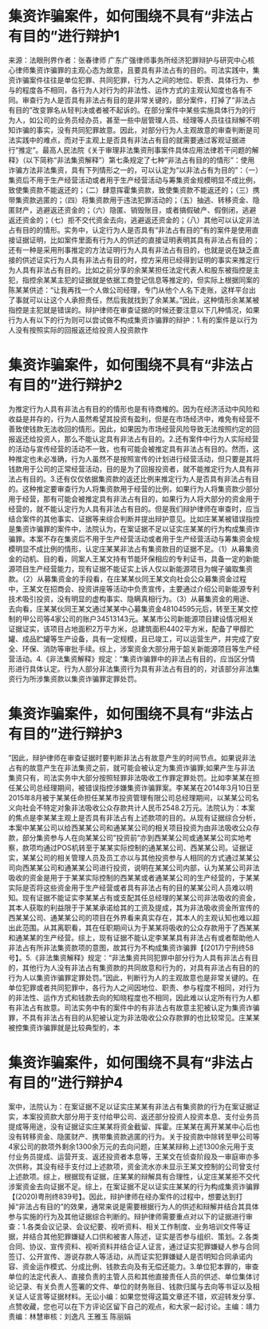 # 集资诈骗案件，如何围绕不具有“非法占有目的”进行辩护1

来源：法眼刑界作者：张春律师 广东广强律师事务所经济犯罪辩护与研究中心核心律师集资诈骗罪的主观心态为故意，且要具有非法占有的目的。司法实践中，集资诈骗案件往往是单位犯罪、共同犯罪，行为人之间的地位、职责、具体行为、参与的程度各不相同，各行为人对行为的非法性、运作方式的主观认知度也各有不同。审查行为人是否具有非法占有目的是非常关键的，部分案件，打掉了“非法占有目的”改变罪名从轻判决或者被不起诉的。在部分案件中某些实施具体行为的行为人，如公司的业务员经办员，甚至一些中层管理人员、经理等人员往往辩解不明知诈骗的事实，没有共同犯罪故意。因此，对部分行为人主观故意的审查判断是司法实践中的难点，而对于主观上是否具有非法占有目的就需要通过客观证据进行“推定”。最高人民法院《关于审理非法集资刑事案件具体应用法律若干问题的解释》（以下简称“非法集资解释”）第七条规定了七种“非法占有目的的情形”：使用诈骗方法非法集资，具有下列情形之一的，可以认定为“以非法占有为目的”：（一）集资后不用于生产经营活动或者用于生产经营活动与筹集资金规模明显不成比例，致使集资款不能返还的；（二）肆意挥霍集资款，致使集资款不能返还的；（三）携带集资款逃匿的；（四）将集资款用于违法犯罪活动的；（五）抽逃、转移资金、隐匿财产，逃避返还资金的；（六）隐匿、销毁账目，或者搞假破产、假倒闭，逃避返还资金的；（七）拒不交代资金去向，逃避返还资金的；（八）其他可以认定非法占有目的的情形。实务中，认定行为人是否具有“非法占有目的”有的案件是使用直接证据证明，比如案件里面有行为人的供述的直接证明表明其具有非法占有目的；还有一种是采用刑事推定的方法证明行为人具有非法占有目的，也就是说在缺乏直接的供述证实行为人具有非法占有目的时，控方采用已经得到证明的事实来推定行为人具有非法占有目的。比如之前分享的余某某担任法定代表人和股东被指控是主犯，指控余某某主犯的证据就是依据工商登记信息等推定的，但实际上根据同案的陈某某供述：“让我再找一个人做公司经理，专门从他个人名下走账，这样平台出了事就可以让这个人承担责任，然后我就找到了余某某。”因此，这种情形余某某被指控是主犯就是错误的。辩护律师在审查证据的时候还要注意以下几种情况，如果行为人有以下的行为则可以尝试做不构成集资诈骗罪的辩护：1.有的案件是以行为人没有按照实际的回报返还给投资人投资款作

# 集资诈骗案件，如何围绕不具有“非法占有目的”进行辩护2

为推定行为人具有非法占有目的的情形也是有待商榷的。因为在经济活动中风险和收益是并存的，行为人虽然希望其投资有盈利，但是在市场经济中，难免有经营不善致使钱款无法收回的情形。因此，如果因为市场经营风险导致无法按照约定的回报返还给投资人，那么不能认定具有非法占有目的。2.还有案件中行为人实际经营的活动与宣传经营的活动不一致，也有可能会被推定具有非法占有目的。然而，这种推定也未必准确，行为人虽然不是按照宣传的计划进行经营活动，但只要是其将钱款用于公司的正常经营活动，目的是为了回报投资者，就不能推定行为人具有非法占有目的。3.还有仅仅依据集资款的返还比例来推定行为人是否具有非法占有目的。这种推定要审查行为人将集资款用于经营的比例，如果行为人将集资款少部分用于经营，那有可能会被推定具有非法占有目的，如果行为人将大部分的资金用于经营的，就不能认定行为人具有非法占有目的。但是我们辩护律师在审查时，应当结合案件的其他事实、证据等来综合判断并提出辩护意见。比如庄某某被错误指控是集资诈骗罪的案件中，法院认为，在案证据不足以证实庄某某的行为构成集资诈骗罪。本案不存在集资后不用于生产经营活动或者用于生产经营活动与筹集资金规模明显不成比例的情形，认定庄某某非法占有集资款目的证据不足。（1）从募集资金的动机、目的看，同案人王某文持有节能环保相应的专利证书，具备一定的新能源项目生产经营能力，现有证据不能证实上诉人仅以新能源项目为幌子骗取集资款。（2）从募集资金的手段看，在庄某某伙同王某文向社会公众募集资金过程中，王某文在招商会、投资讲座等活动中负责宣传，主要通过介绍公司新能源专利技术吸引投资，没有明显的虚构事实、隐瞒真相行为。（3）从募集资金的用途、去向看，庄某某伙同王某文通过某某中心募集资金48104595元后，转至王某文控制的甲公司等4家公司的账户34513143元。某某市公司新能源项目建设情况相关证据证实，该项目占地面积2万平方米，总建筑面积4402平方米，配备了甲醇贮罐、成品贮罐等生产设备，具有一定规模，且已竣工，可以运营生产，并完成了安全、环保、消防等审批手续。综上，涉案资金大部分用于韶关新能源项目等生产经营活动。4.《非法集资解释》规定：“集资诈骗罪中的非法占有目的，应当区分情形进行具体认定。行为人部分非法集资行为具有非法占有目的的，对该部分非法集资行为所涉集资款以集资诈骗罪定罪处罚。

# 集资诈骗案件，如何围绕不具有“非法占有目的”进行辩护3

”因此，辩护律师在审查证据时要判断非法占有故意产生的时间节点。如果说非法占有的故意产生在非法集资之前，就可能会被认定为集资诈骗罪;如果产生与非法集资只有，司法实务中大部分按照轻罪非法吸收工作罪定罪处罚。比如李某某在担任某公司总经理期间，被错误指控涉嫌集资诈骗罪案。李某某在2014年3月10日至2015年8月被于某某任命担任某某市投资管理有限公司总经理期间，以某某公司名义向社会不特定对象非法吸收公众存款共计人民币2548.2万元。法院认为：本案的焦点是李某某主观上是否具有非法占有上述款项的目的。从现有证据综合分析，本案中某某公司以给西某某公司和通某某公司的相关项目投资为由非法吸收公众存款，部分集资参与人在向某某公司”投资前”亦到西某某公司或通某某公司实地考察，款项均通过POS机转至于某某实际控制的通某某公司、西某某公司。证据证实，某某公司的相关管理人员及员工亦以与其他投资参与人相同的方式通过某某公司向西某某公司和通某某公司进行投资，说明在某某公司内部，认为某某公司非法吸收的资金是用于于某某实际控制的西某某或者通某某公司的生产经营的，于某某实际是否将这些资金用于生产经营或者具有非法占有的目的某某公司人员难以明知。现有证据不能证实李某某占有或支配其任总经理的某某公司非法吸收的资金，其本人获取的利益限于于某某承诺给其的工资及提成，其为非法吸收资金所宣传的西某某公司、通某某公司的项目在外界看来真实存在，其本人的主观认知也难以超出此范围。从其离职看，其在任职期间认为于某某将吸收的公众存款用于了西某某和通某某的生产经营。综上，现有证据不能认定李某某具有非法占有或者帮助他人非法占有所非法集资款项的意图，故其行为不构成集资诈骗罪【(2017)宁刑终58号】。5.《非法集资解释》规定：“非法集资共同犯罪中部分行为人具有非法占有目的，其他行为人没有非法占有集资款的共同故意和行为的，对具有非法占有目的的行为人以集资诈骗罪定罪处罚。”因此，判断行为人的主观故意也是非常关键的。在单位犯罪或者共同犯罪中，各行为人之间因地位、职责、参与程度不相同，对行为的非法性、运作方式和钱款去向的知晓程度也不相同，因此难以认定所有行为人都有非法占有故意。司法实务中有的案件中的有非法占有故意主犯被认定为集资诈骗罪，不具有非法占有目的从犯被认定为非法吸收公众存款罪的也比较常见。庄某某被控集资诈骗罪就是比较典型的，本

# 集资诈骗案件，如何围绕不具有“非法占有目的”进行辩护4

案中，法院认为：在案证据不足以证实庄某某有非法占有集资款的行为在案证据证实，本案投资款大部分用于支付给甲公司、返还部分投资人投资本息、支付业务员提成等用途，没有证据证实庄某某将资金截留、挥霍。庄某某在离开某某中心后也没有转移资金、隐匿财产、携带集资款逃匿的行为。关于投资款中除转至甲公司等4家公司的款项外剩余1300余万元的去向问题，庄某某辩称上述1300余元用于支付业务员提成、运营开支、返还投资者本息等，王某文在侦查阶段及一审庭审亦多次供称，其没有经手支付过上述款项，资金流水亦未显示王某文控制的公司曾支付上述款项。综上，根据现有证据，庄某某的辩解具有合理性，认定庄某某拒不交代涉案资金去向证据不足。综上，在案证据不足以证实庄某某的行为构成集资诈骗罪【(2020)粤刑终839号】。因此，辩护律师在经办案件的过程中，想要达到打掉“非法占有目的”的效果，通常来说是需要根据行为人的供述和辩解并结合其具体参与实施的行为及其他证据综合判断的。辩护律师需要重点对以下的证据进行审查：1.各类会议记录、会议纪要、视听资料、相关工作制度、业务培训文件等证据，并结合其他犯罪嫌疑人口供和被害人陈述，证实是否参与组织、策划。2.各类合同、协议、宣传资料、视听资料并结合证人证言，通过证实犯罪嫌疑人参与合同签订、公开宣传、游说存款人等活动，从而证实犯罪嫌疑人是否明知合同承诺内容、资金运作模式、分成比例、钱款去向及有无偿还能力。3.单位犯本罪的，审查单位的法定代表人、直接负责的主管人员和其他直接责任人员的供述、单位集体讨论记录、有关负责人签署的文件、单位的财务账目、钱款归属与去向等书证以及相关证人证言等证据材料。无讼小编：如果您觉得这篇文章还不错，欢迎转发分享、点赞收藏，您也可以在下方评论区留下自己的观点，和大家一起讨论。主编：靖力责编：林慧审核：刘逸凡 王雅玉 陈丽娟 

